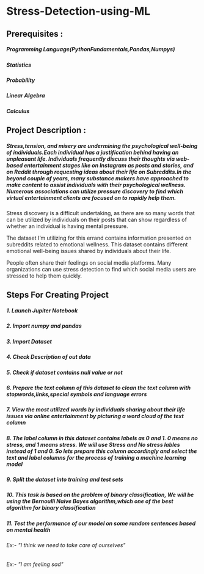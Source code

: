 # Stress-Detection-using-ML
## Prerequisites :

##### Programming Language(PythonFundamentals,Pandas,Numpys)
##### Statistics
##### Probability
##### Linear Algebra
##### Calculus

## Project Description : 

##### Stress,tension, and misery are undermining the psychological well-being of individuals.Each individual has a justification behind having an unpleasant life. Individuals frequently discuss their thoughts via web-based entertainment stages like on Instagram as posts and stories, and on Reddit through requesting ideas about their life on Subreddits.In the beyond couple of years, many substance makers have approached to make content to assist individuals with their psychological wellness. Numerous associations can utilize pressure discovery to find which virtual entertainment clients are focused on to rapidly help them.
Stress discovery is a difficult undertaking, as there are so many words that can be utilized by individuals on their posts that can show regardless of whether an individual is having mental pressure.

The dataset I’m utilizing for this errand contains information presented on subreddits related to emotional wellness. This dataset contains different emotional well-being issues shared by individuals about their life.

People often share their feelings on social media platforms. Many organizations can use stress detection to find which social media users are stressed to help them quickly.


## Steps For Creating Project

##### 1. Launch Jupiter Notebook
##### 2. Import numpy and pandas
##### 3. Import Dataset
##### 4. Check Description of out data
##### 5. Check if dataset contains null value or not
##### 6. Prepare the text column of this dataset to clean the text column with stopwords,links,special symbols and language errors
##### 7. View the most utilized words by individuals sharing about their life issues  via online entertainment by picturing a word cloud of the text column
##### 8. The label column in this dataset contains labels as 0 and 1. 0 means no stress, and 1 means stress. We will use Stress and No stress lables instead of 1 and 0. So lets prepare this column accordingly and select the text and label columns for the process of training a machine learning model
##### 9. Split the dataset into training and test sets
##### 10. This task is based on the problem of binary classification, We will be using the Bernoulli Naive Bayes algorithm,which one of the best algorithm for binary classification
##### 11. Test the performance of our model on some random sentences based on mental health
######  Ex:- "I think we need to take care of ourselves"
######  Ex:- "I am feeling sad"

